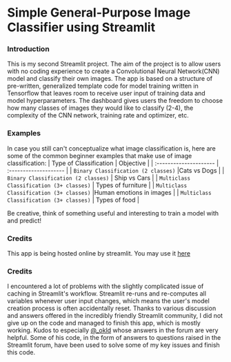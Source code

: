 # Simple General-Purpose Image Classifier using Streamlit
### Introduction
This is my second Streamlit project. The aim of the project is to allow users with no coding experience to create a Convolutional Neural Network(CNN) model and classify their own images. The app is based on a structure of pre-written, generalized template code for model training written in Tensorflow that leaves room to receive user input of training data and model hyperparameters. The dashboard gives users the freedom to choose how many classes of images they would like to classify (2-4), the complexity of the CNN network, training rate and optimizer, etc.
### Examples
In case you still can't conceptualize what image classification is, here are some of the common beginner examples that make use of image classification:
| Type of Classification                 | Objective                                                       |
| :---------------------                 | :--------------------                                             |
| `Binary Classification (2 classes)`    |Cats vs Dogs                            |
| `Binary Classification (2 classes)`    | Ship vs Cars                 |
| `Multiclass Classification (3+ classes)`       | Types of furniture                 |
| `Multiclass Classification (3+ classes)`       |Human emotions in images |
| `Multiclass Classification (3+ classes)`       | Types of food              |

Be creative, think of something useful and interesting to train a model with and predict!
### Credits
This app is being hosted online by streamlit. You may use it [here](https://share.streamlit.io/terbiume65/streamlit-image-classification/main/generalimageclassification.py)
### Credits
I encountered a lot of problems with the slightly complicated issue of caching in Streamlit's workflow. Streamlit re-runs and re-computes all variables whenever user input changes, which means the user's model creation process is often accidentally reset. Thanks to various discussion and answers offered in the incredibly friendly Streamlit community, I did not give up on the code and managed to finish this app, which is mostly working. Kudos to especially [@_okld](https://github.com/okld) whose answers in the forum are very helpful. Some of his code, in the form of answers to questions raised in the Streamlit forum, have been used to solve some of my key issues and  finish this code.
